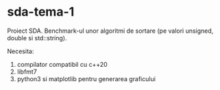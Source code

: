 # sda-tema-1

Proiect SDA. Benchmark-ul unor algoritmi de sortare (pe valori unsigned, double si std::string).

Necesita:

1. compilator compatibil cu c++20
2. libfmt7
3. python3 si matplotlib pentru generarea graficului
